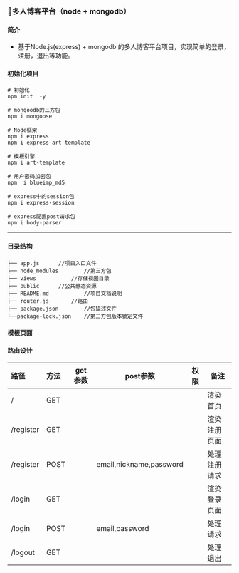 ### 🍇多人博客平台（node + mongodb）

#### 简介

- 基于Node.js(express) + mongodb 的多人博客平台项目，实现简单的登录，注册，退出等功能。

####  初始化项目

```
# 初始化
npm init  -y 

# mongoodb的三方包
npm i mongoose

# Node框架
npm i express
npm i express-art-template

# 模板引擎
npm i art-template

# 用户密码加密包
npm  i blueimp_md5

# express中的session包
npm i express-session

# express配置post请求包
npm i body-parser
```

*****************

####  目录结构

```
├── app.js		//项目入口文件
├── node_modules     	//第三方包
├── views       	//存储视图目录
├── public	 	//公共静态资源
├── README.md        	//项目文档说明
├── router.js		//路由
├── package.json        //包描述文件
└──package-lock.json    //第三方包版本锁定文件
```

####  模板页面

####  路由设计

| 路径       | 方法 | get参数 |  post参数               | 权限  | 备注         |
| :-------- | :--- | ------- | ----------------------- | ---- | ------------ |
| /         | GET  |         |                         |      | 渲染首页      |
| /register | GET  |         |                         |      | 渲染注册页面  |
| /register | POST |         | email,nickname,password |      | 处理注册请求 |
| /login    | GET  |         |                         |      | 渲染登录页面 |
| /login    | POST |         | email,password          |      | 处理请求     |
| /logout   | GET  |         |                         |      | 处理退出     |


